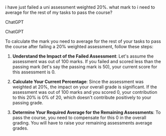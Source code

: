 i have just failed a uni assessment weighted 20%. what mark to i need to average for the rest of my tasks to pass the course?

ChatGPT

ChatGPT

To calculate the mark you need to average for the rest of your tasks to pass the course after failing a 20% weighted assessment, follow these steps:

1. **Understand the Impact of the Failed Assessment**: Let's assume the assessment was out of 100 marks. If you failed and scored less than the passing mark (let's say the passing mark is 50), your current score for this assessment is 0.
    
2. **Calculate Your Current Percentage**: Since the assessment was weighted at 20%, the impact on your overall grade is significant. If the assessment was out of 100 marks and you scored 0, your contribution to this 20% is 0% of 20, which doesn't contribute positively to your passing grade.
    
3. **Determine Your Required Average for the Remaining Assessments**: To pass the course, you need to compensate for this 0 in the overall grading. You will have to raise your remaining assessments average grades.